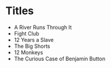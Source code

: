 # Titles

- A River Runs Through It
- Fight Club
- 12 Years a Slave
- The Big Shorts
- 12 Monkeys
- The Curious Case of Benjamin Button
